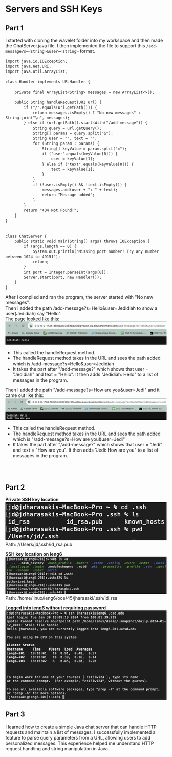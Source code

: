 # Servers and SSH Keys

## Part 1

I started with cloning the wavelet folder into my workspace and then made the ChatServer.java file.
I then implemented the file to support this `/add-message?s=<string>&user=<string>` format.
```
import java.io.IOException;
import java.net.URI;
import java.util.ArrayList;

class Handler implements URLHandler {

    private final ArrayList<String> messages = new ArrayList<>();

    public String handleRequest(URI url) {
        if ("/".equals(url.getPath())) {
            return messages.isEmpty() ? "No new messages" : String.join("\n", messages);
        } else if (url.getPath().startsWith("/add-message")) {
            String query = url.getQuery();
            String[] params = query.split("&");
            String user = "", text = "";
            for (String param : params) {
                String[] keyValue = param.split("=");
                if ("user".equals(keyValue[0])) {
                    user = keyValue[1];
                } else if ("text".equals(keyValue[0])) {
                    text = keyValue[1];
                }
            }
            if (!user.isEmpty() && !text.isEmpty()) {
                messages.add(user + ": " + text);
                return "Message added";
            }
        }
        return "404 Not Found!";
    }
}


class ChatServer {
    public static void main(String[] args) throws IOException {
        if (args.length == 0) {
            System.out.println("Missing port number! Try any number between 1024 to 49151");
            return;
        }
        int port = Integer.parseInt(args[0]);
        Server.start(port, new Handler());
    }
}

```
After I complied and ran the program, the server started with "No new messages".
<br/>Then I added the path /add-message?s=Hello&user=Jedidiah to show a user(Jedidiah) say "Hello". 
<br/>The page looked like this:
![Image](Hello.jpg)
- This called the handleRequest method.
- The handleRequest method takes in the URL and sees the path added which is /add-message?s=Hello&user=Jedidiah
- It takes the part after "/add-message?" which shows that user = "Jedidiah" and text = "Hello".
It then adds "Jedidiah: Hello" to a list of messages in the program.

Then I added the path "/add-message?s=How are you&user=Jedi" and it came out like this:
![Image](HowAreYou.jpg)

- This called the handleRequest method.
- The handleRequest method takes in the URL and sees the path added which is "/add-message?s=How are you&user=Jedi"
- It takes the part after "/add-message?" which shows that user = "Jedi" and text = "How are you".
It then adds "Jedi: How are you" to a list of messages in the program.

<br/>
<br/>

## Part 2

**Private SSH key location**
<br/>
![Image](1labRep2.jpg)
<br/>Path: //Users/jd/.ssh/id_rsa.pub

**SSH key location on ieng6**
<br/>
![Image](2labRep2.jpg)
<br/>Path: /home/linux/ieng6/oce/45/jharasaki/.ssh/id_rsa

**Logged into ieng6 without requiring password**
<br/>
![Image](3labRep2.jpg)

## Part 3

I learned how to create a simple Java chat server that can handle HTTP requests and maintain a list of messages. I successfully implemented a feature to parse query parameters from a URL, allowing users to add personalized messages. This experience helped me understand HTTP request handling and string manipulation in Java. 
